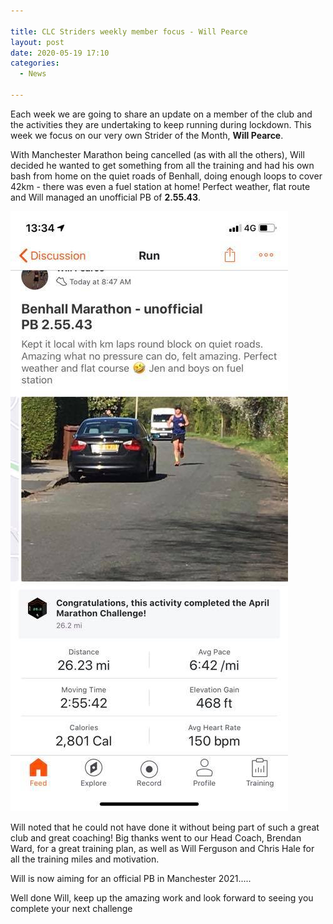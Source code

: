 ```yaml
---

title: CLC Striders weekly member focus - Will Pearce
layout: post
date: 2020-05-19 17:10
categories:
  - News
  
---
```


Each week we are going to share an update on a member of the club and the activities they are undertaking to keep running during lockdown. This week we focus on our very own Strider of the Month, **Will Pearce**.

With Manchester Marathon being cancelled (as with all the others), Will decided he wanted to get something from all the training and had his own bash from home on the quiet roads of Benhall, doing enough loops to cover 42km - there was even a fuel station at home! Perfect weather, flat route and Will managed an unofficial PB of **2.55.43**.

![Will Pearce lockdown marathon](/images/2020/05/Will_Pearce_lockdown_marathon_2020-05-19.jpg "Will Pearce lockdown marathon")

Will noted that he could not have done it without being part of such a great club and great coaching! Big thanks went to our Head Coach, Brendan Ward, for a great training plan, as well as Will Ferguson and Chris Hale for all the training miles and motivation.

Will is now aiming for an official PB in Manchester 2021.....

Well done Will, keep up the amazing work and look forward to seeing you complete your next challenge
